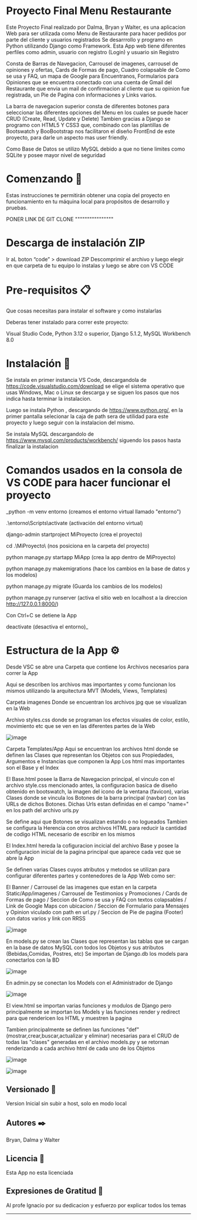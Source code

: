 # Proyecto Final Menu Restaurante

Este Proyecto Final realizado por Dalma, Bryan y Walter, es una aplicacion Web para ser utilizada como Menu de Restaurante para hacer pedidos por parte del cliente y usuarios registrados
Se desarrrollo y programo en Python utilizando Django como Framework. 
Esta App web tiene diferentes  perfiles como admin, usuario con registro (Login)  y usuario sin Registro

Consta de Barras de Navegacion, Carrousel de imagenes, carrousel de opiniones y ofertas, Cards de Formas de pago, Cuadro colapsable de Como se usa y FAQ, un mapa de Google para Encuentranos, Formularios para Opiniones que se encuentra conectado con una cuenta de Gmail del Restaurante que envia un mail de confirmacion al cliente que su opinion fue registrada, un Pie de Pagina con informaciones y Links varios.

La barra de navegacion superior consta de diferentes botones para seleccionar las diferentes opciones del Menu en los cuales se puede hacer CRUD (Create, Read, Update y Delete)
Tambien gracias a Django se programo con HTML5 Y CSS3 que, combinado con las plantillas de Bootswatch y BooBootstrap nos facilitaron el diseño FrontEnd de este proyecto, para darle un aspecto mas user friendly.

Como Base de Datos se utilizo MySQL debido a que no tiene limites como SQLite y posee mayor nivel de seguridad

# Comenzando 🚀

Estas instrucciones te permitirán obtener una copia del proyecto en funcionamiento en tu máquina local para propósitos de desarrollo y pruebas.

PONER LINK DE GIT CLONE """"""""""""""""

#  Descarga de instalación ZIP

Ir aL boton  “code” > download ZIP Descomprimir el archivo y luego elegir en que carpeta de tu equipo lo instalas y luego se abre con VS CODE

# Pre-requisitos 📋

Que cosas necesitas para instalar el software y como instalarlas

Deberas tener instalado para correr este proyecto:

Visual Studio Code, Python 3.12 o superior, Django 5.1.2, MySQL Workbench 8.0


# Instalación 🔧

Se instala en primer instancia VS Code, descargandola de https://code.visualstudio.com/download se elige el sistema operativo que usas Windows, Mac o Linux se descarga y se siguen los pasos que nos indica hasta terminar la instalacion.

Luego se instala Python , descargando de https://www.python.org/,  en la primer pantalla selecionar la caja de path sera de utilidad para este proyecto y luego seguir con la instalacion del mismo.

Se instala MySQL descargandolo de https://www.mysql.com/products/workbench/ siguendo los pasos hasta finalizar la instalacion

#  Comandos usados en la consola de VS CODE para hacer funcionar el proyecto

_python -m venv entorno (creamos el entorno virtual llamado "entorno")

.\entorno\Scripts\activate (activación del entorno virtual)

django-admin startproject MiProyecto (crea el proyecto)

cd .\MiProyecto\ (nos posiciona en la carpeta del proyecto)

python manage.py startapp MiApp (crea la app dentro de MiProyecto)

python manage.py makemigrations (hace los cambios en la base de datos y los modelos)

python manage.py migrate (Guarda los cambios de los modelos)

python manage.py runserver (activa el sitio web en localhost a la direccion http://127.0.0.1:8000/)

Con Ctrl+C se detiene la App

deactivate (desactiva el entorno)_

# Estructura de la App ⚙️

Desde VSC se abre una Carpeta que contiene los Archivos necesarios para correr la App

Aqui se describen los archivos mas importantes y como funcionan los mismos utilizando la arquitectura MVT (Models, Views, Templates)

Carpeta imagenes
    Donde se encuentran los archivos jpg que se visualizan en la Web

Archivo styles.css donde se programan los efectos visuales de color, estilo, movimiento etc que se ven en las diferentes partes de la Web

![image](https://github.com/user-attachments/assets/fd41c1f7-6120-4d73-8557-cb2af5ec5a7b)

Carpeta Templates/App
   Aqui se encuentran los archivos html donde se definen las Clases que representan los Objetos con sus Propiedades, Argumentos e Instancias que componen la App
   Los html mas importantes son el Base y el Index 

   El Base.html posee la Barra de Navegacion principal, el vinculo con el archivo style.css mencionado antes, la configuracion basica de diseño obtenido en bootswatch, la imagen del icono de la ventana (favicon), varias Clases donde se vincula los Botones de la barra principal (navbar) con las URLs de dichos Botones. Dichas Urls estan definidas en el campo "name=" en los path del archivo urls.py
   
   Se define aqui que Botones se visualizan estando o no logueados
   Tambien se configura la Herencia con otros archivos HTML para reducir la cantidad de codigo HTML necesario de escribir  en los mismos
   
   El Index.html hereda la cofiguracion incicial del archivo Base y posee la configuracion inicial de la pagina principal que aparece cada vez que se abre la App
   
   Se definen varias Clases cuyos atributos y metodos se utilizan para configurar diferentes partes y contenedores de la App Web como ser:
   
   El Banner /    Carrousel de las imagenes que estan en la carpeta Static/App/imagenes /   Carrousel de Testimonios y Promociones /     Cards de Formas de pago  /  Seccion de Como se usa y FAQ con textos colapsables  /     Link de Google Maps con ubicacion  /   Seccion de Formulario para Mensajes y Opinion viculado con path en url.py  /     Seccion de Pie de pagina (Footer) con datos varios y link con RRSS
       

![image](https://github.com/user-attachments/assets/71b42346-78fa-4ef0-ba9f-40659f9d2ea0)

En models.py se crean las Clases que representan las tablas que se cargan en la base de datos MySQL con todos los Objetos y sus atributos (Bebidas,Comidas, Postres, etc)
Se importan de Django.db los models para conectarlos con la BD

![image](https://github.com/user-attachments/assets/34c41a32-69dc-4de3-ae28-e6f96ab4a25d)


En admin.py se conectan los Models con el Administrador de Django

![image](https://github.com/user-attachments/assets/d5195e76-6e5a-477b-862b-772320d74ff3)


El view.html se importan varias funciones y modulos de Django pero principalmente se importan los Models y las funciones render y redirect para que rendericen los HTML y muestren la pagina

Tambien principalmente se definen las funciones "def" (mostrar,crear,buscar,actualizar y eliminar) necesarias para el CRUD de todas las "clases" generadas en el archivo models.py y se retornan renderizando a cada archivo html de cada uno de los Objetos

![image](https://github.com/user-attachments/assets/7f978d9a-f946-4d68-9d1d-f93b3ea583f3)



![image](https://github.com/user-attachments/assets/e60901d2-aaf6-495f-93aa-f771d139ae78)





## Versionado 📌

Version Inicial sin subir a host, solo en modo local

## Autores ✒️

Bryan, Dalma y Walter

## Licencia 📄

Esta App no esta licenciada

## Expresiones de Gratitud 🎁
Al profe Ignacio por su dedicacion y esfuerzo por explicar todos los temas



---

